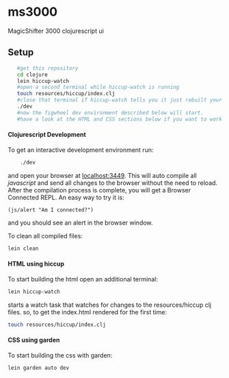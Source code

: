 # ms3000

MagicShifter 3000 clojurescript ui

## Setup
```bash
   #get this repository
   cd clojure
   lein hiccup-watch
   #open a second terminal while hiccup-watch is running
   touch resources/hiccup/index.clj
   #close that terminal if hiccup-watch tells you it just rebuilt your html
   ./dev
   #now the figwheel dev environment described below will start.
   #have a look at the HTML and CSS sections below if you want to work on html or css.
```


#### Clojurescript Development

To get an interactive development environment run:
```bash
    ./dev
```
and open your browser at [localhost:3449](http://localhost:3449/).
This will auto compile all *javascript* and send all changes to the browser without the
need to reload. After the compilation process is complete, you will
get a Browser Connected REPL. An easy way to try it is:

    (js/alert "Am I connected?")

and you should see an alert in the browser window.

To clean all compiled files:
```bash
lein clean
```

#### HTML using hiccup
To start building the html open an additional terminal:
```bash
lein hiccup-watch
```
starts a watch task that watches for changes to the resources/hiccup clj files.
so, to get the index.html rendered for the first time:
```bash
touch resources/hiccup/index.clj
```

#### CSS using garden
To start building the css with garden:
```bash
lein garden auto dev
```